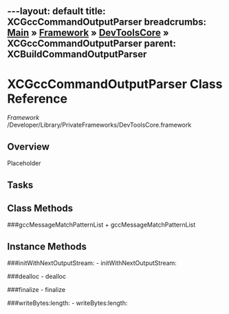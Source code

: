 ---layout: default
title: XCGccCommandOutputParser
breadcrumbs: <a href="/index.html">Main</a> &raquo; <a href="/Frameworks.html">Framework</a> &raquo; <a href="/Frameworks/DevToolsCore.html">DevToolsCore</a> &raquo; XCGccCommandOutputParser
parent: XCBuildCommandOutputParser 
---
# XCGccCommandOutputParser Class Reference

*Framework* /Developer/Library/PrivateFrameworks/DevToolsCore.framework

## Overview

Placeholder

## Tasks

## Class Methods

<a name="+gccMessageMatchPatternList"></a>
###gccMessageMatchPatternList
    + gccMessageMatchPatternList

## Instance Methods

<a name="-initWithNextOutputStream:"></a>
###initWithNextOutputStream:
    - initWithNextOutputStream:

<a name="-dealloc"></a>
###dealloc
    - dealloc

<a name="-finalize"></a>
###finalize
    - finalize

<a name="-writeBytes:length:"></a>
###writeBytes:length:
    - writeBytes:length:

